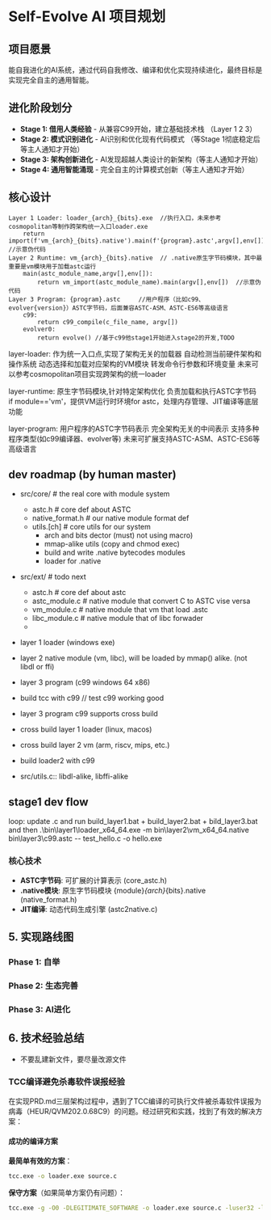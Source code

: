 # Self-Evolve AI 项目规划

## 项目愿景

能自我进化的AI系统，通过代码自我修改、编译和优化实现持续进化，最终目标是实现完全自主的通用智能。

## 进化阶段划分
- **Stage 1: 借用人类经验** - 从兼容C99开始，建立基础技术栈 （Layer 1 2 3）
- **Stage 2: 模式识别进化** - AI识别和优化现有代码模式 （等Stage 1彻底稳定后等主人通知才开始）
- **Stage 3: 架构创新进化** - AI发现超越人类设计的新架构（等主人通知才开始）
- **Stage 4: 通用智能涌现** - 完全自主的计算模式创新（等主人通知才开始）

## 核心设计

```
Layer 1 Loader: loader_{arch}_{bits}.exe  //执行入口，未来参考cosmopolitan等制作跨架构统一入口loader.exe
    return import(f'vm_{arch}_{bits}.native').main(f'{program}.astc',argv[],env[]) //示意伪代码
Layer 2 Runtime: vm_{arch}_{bits}.native  // .native原生字节码模块，其中最重要是vm模块用于加载astc运行
    main(astc_module_name,argv[],env[]):
        return vm_import(astc_module_name).main(argv[],env[])  //示意伪代码
Layer 3 Program: {program}.astc     //用户程序（比如c99、evolver{version}）ASTC字节码，后面兼容ASTC-ASM、ASTC-ES6等高级语言
    c99:
        return c99_compile(c_file_name, argv[])
    evolver0:
        return evolve() //基于c99他stage1开始进入stage2的开发,TODO
```

layer-loader:
作为统一入口点,实现了架构无关的加载器
自动检测当前硬件架构和操作系统
动态选择和加载对应架构的VM模块
转发命令行参数和环境变量
未来可以参考cosmopolitan项目实现跨架构的统一loader

layer-runtime:
原生字节码模块,针对特定架构优化
负责加载和执行ASTC字节码
if module=='vm'，提供VM运行时环境for astc，处理内存管理、JIT编译等底层功能

layer-program:
用户程序的ASTC字节码表示
完全架构无关的中间表示
支持多种程序类型(如c99编译器、evolver等)
未来可扩展支持ASTC-ASM、ASTC-ES6等高级语言


## dev roadmap (by human master)
- src/core/   # the real core with module system
    - astc.h     # core def about ASTC
    - native_format.h  # our native module format def
    - utils.[ch]                       # core utils for our system
        - arch and bits dector (must) not using macro)
        - mmap-alike utils (copy and chmod exec)
        - build and write .native bytecodes modules
        - loader for .native
- src/ext/    # todo next
    - astc.h      # core def about astc
    - astc_module.c            # native module that convert C to ASTC vise versa
    - vm_module.c              # native module that vm that load .astc
    - libc_module.c            # native module that of libc forwader 
    - 

- layer 1 loader (windows exe)
- layer 2 native module (vm, libc), will be loaded by mmap() alike. (not libdl or ffi)
- layer 3 program (c99 windows 64 x86)
- build tcc with c99 // test c99 working good
- layer 3 program c99 supports cross build
- cross build layer 1 loader (linux, macos)
- cross build layer 2 vm (arm, riscv, mips, etc.)
- build loader2 with c99

- src/utils.c:: libdl-alike, libffi-alike

## stage1 dev flow
loop: update .c and run build_layer1.bat + build_layer2.bat + bild_layer3.bat and then 
.\bin\layer1\loader_x64_64.exe -m bin\layer2\vm_x64_64.native bin\layer3\c99.astc -- test_hello.c -o hello.exe

### 核心技术
- **ASTC字节码**: 可扩展的计算表示 (core_astc.h)
- **.native模块**: 原生字节码模块 {module}_{arch}_{bits}.native (native_format.h)
- **JIT编译**: 动态代码生成引擎 (astc2native.c)

## 5. 实现路线图

### Phase 1: 自举

### Phase 2: 生态完善

### Phase 3: AI进化

## 6. 技术经验总结

- 不要乱建新文件，要尽量改源文件

### TCC编译避免杀毒软件误报经验

在实现PRD.md三层架构过程中，遇到了TCC编译的可执行文件被杀毒软件误报为病毒（HEUR/QVM202.0.68C9）的问题。经过研究和实践，找到了有效的解决方案：

#### 成功的编译方案

**最简单有效的方案**：
```bash
tcc.exe -o loader.exe source.c
```

**保守方案**（如果简单方案仍有问题）：
```bash
tcc.exe -g -O0 -DLEGITIMATE_SOFTWARE -o loader.exe source.c -luser32 -lkernel32 -ladvapi32
```
